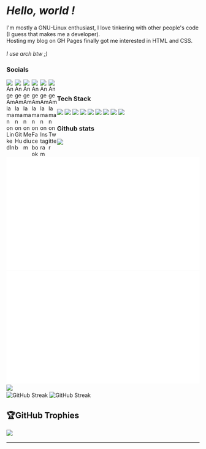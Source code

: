 # *Hello, world !*

I'm mostly a GNU-Linux enthusiast, I love tinkering with other people's code (I guess that makes me a developer).
<br>Hosting my blog on GH Pages finally got me interested in HTML and CSS.<br><br>*I use arch btw ;)*<br>

### Socials
<a href="https://www.linkedin.com/in/ange-kevin-amlaman-09813b244">
  <img align="left" alt="Ange Amlaman on LinkedIn" width="22px" src="https://cdn.jsdelivr.net/npm/simple-icons@v3/icons/linkedin.svg" />
</a>
<a href="https://github.com/charveey/">
  <img align="left" alt="Ange Amlaman on GitHub" width="22px" src="https://cdn.jsdelivr.net/npm/simple-icons@v3/icons/github.svg" />
</a>
<a href="https://medium.com/@positronic_brain">
  <img align="left" alt="Ange Amlaman on Medium" width="22px" src="https://cdn.jsdelivr.net/npm/simple-icons@v3/icons/medium.svg" />
</a>
<a href="https://www.facebook.com/charveey">
  <img align="left" alt="Ange Amlaman on Facebook" width="22px" src="https://cdn.jsdelivr.net/npm/simple-icons@v3/icons/facebook.svg" />
</a>
<a href="https://www.instagram.com/im_kveen/">
  <img align="left" alt="Ange Amlaman on Instagram" width="22px" src="https://cdn.jsdelivr.net/npm/simple-icons@v3/icons/instagram.svg" />
</a>
<a href="https://twitter.com/im_kveen">
  <img align="left" alt="Ange Amlaman on Twitter" width="22px" src="https://cdn.jsdelivr.net/npm/simple-icons@v3/icons/twitter.svg" />
</a>
<br>

### Tech Stack
<code><img height="20" src="https://cdn.worldvectorlogo.com/logos/visual-studio-code-1.svg"></code>
<code><img height="20" src="https://www.vectorlogo.zone/logos/inkscape/inkscape-icon.svg"></code>
<code><img height="20" src="https://www.vectorlogo.zone/logos/linux/linux-icon.svg"></code>
<code><img height="20" src="https://www.vectorlogo.zone/logos/raspberrypi/raspberrypi-icon.svg"></code>
<code><img height="25" src="https://education.ti.com/-/media/ti/education/images/activities/ti-codes/21172_ticodes_platformlanding_basiccircle.png"></code>
<code><img height="20" src="https://www.vectorlogo.zone/logos/gnu_bash/gnu_bash-ar21.svg"></code>
<code><img height="25" src="https://www.vectorlogo.zone/logos/jekyllrb/jekyllrb-ar21.svg"></code>
<code><img height="25" src="https://www.vectorlogo.zone/logos/netlify/netlify-ar21.svg"></code>
<code><img height="20" src="https://www.vectorlogo.zone/logos/python/python-official.svg"></code>
<br>

### Github stats
![](https://komarev.com/ghpvc/?username=charveey&color=lightgrey&style=for-the-badge&label=Visitors)<br>
![](https://raw.githubusercontent.com/charveey/profile-readme-stats/master/generated/overview.svg#gh-light-mode-only)
![](https://raw.githubusercontent.com/charveey/profile-readme-stats/master/generated/overview.svg#gh-dark-mode-only)
<br>![](https://github-readme-stats.vercel.app/api/top-langs/?username=charveey&hide_title=true&hide_border=true&bg_color=00000000&include_all_commits=true&count_private=true&layout=compact&card_width=370&langs_count=6)
<br>![GitHub Streak](https://streak-stats.demolab.com?user=charveey&theme=transparent&hide_border=true&card_width=700&stroke=000000&ring=EB851D&fire=EB851D&currStreakNum=EB851D&sideNums=000000&currStreakLabel=000000&sideLabels=000000&dates=000000#gh-light-mode-only)
![GitHub Streak](https://streak-stats.demolab.com?user=charveey&theme=transparent&hide_border=true&card_width=700&stroke=FFFFFF&ring=EB851D&fire=EB851D&currStreakNum=EB851D&sideNums=FFFFFF&currStreakLabel=FFFFFF&sideLabels=FFFFFF&dates=FFFFFF#gh-dark-mode-only)


## 🏆GitHub Trophies
![](https://github-trophies.vercel.app/?username=charveey&theme=darkhub&no-frame=true&no-bg=true&margin-w=4)

---

